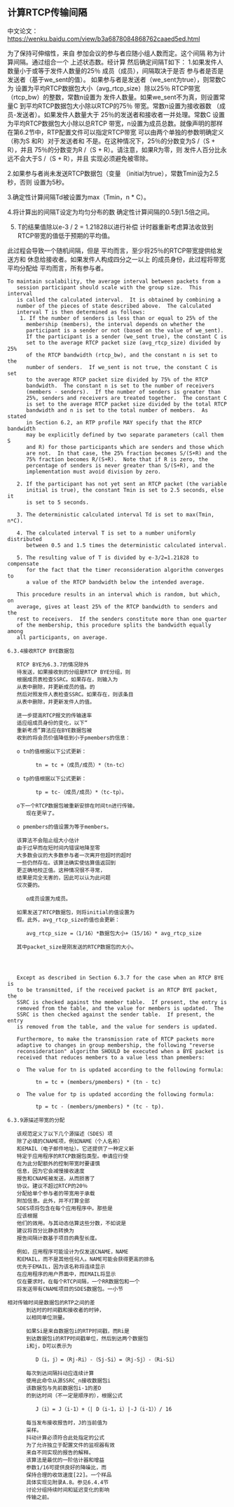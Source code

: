 ## 计算RTCP传输间隔

中文论文：https://wenku.baidu.com/view/b3a6878084868762caaed5ed.html

为了保持可伸缩性，来自
   参加会议的参与者应随小组人数而定。这个间隔
   称为计算间隔。通过组合一个
   上述状态数。经计算
   然后确定间隔T如下：
1.如果发件人数量小于或等于发件人数量的25％
      成员（成员），间隔取决于是否
      参与者是否是发送者（基于we_sent的值）。
      如果参与者是发送者（we_sent为true），则常数C为
      设置为平均RTCP数据包大小（avg_rtcp_size）除以25％
      RTCP带宽（rtcp_bw）的整数，常数n设置为
      发件人数量。如果we_sent不为真，则设置常量C
      到平均RTCP数据包大小除以RTCP的75％
      带宽。常数n设置为接收器数
      （成员-发送者）。如果发件人数量大于
      25％的发送者和接收者一并处理。常数C
      设置为平均RTCP数据包大小除以总RTCP
      带宽，n设置为成员总数。就像声明的那样
      在第6.2节中，RTP配置文件可以指定RTCP带宽
      可以由两个单独的参数明确定义（称为S
      和R）对于发送者和
      不是。在这种情况下，25％的分数变为S /（S + R），并且
      75％的分数变为R /（S + R）。请注意，如果R为零，则
      发件人百分比永远不会大于S /（S + R），并且
      实现必须避免被零除。

   2.如果参与者尚未发送RTCP数据包（变量
      （initial为true），常数Tmin设为2.5秒，否则
      设置为5秒。

   3.确定性计算间隔Td被设置为max（Tmin，n * C）。

   4.将计算出的间隔T设定为均匀分布的数
      确定性计算间隔的0.5到1.5倍之间。

   5. T的结果值除以e-3 / 2 = 1.21828以进行补偿
      计时器重新考虑算法收敛到
      RTCP带宽的值低于预期的平均值。

   此过程会导致一个随机间隔，但是
   平均而言，至少将25％的RTCP带宽提供给发送方和
   休息给接收者。如果发件人构成四分之一以上
   的成员身份，此过程将带宽平均分配给
   平均而言，所有参与者。

```
To maintain scalability, the average interval between packets from a
   session participant should scale with the group size.  This interval
   is called the calculated interval.  It is obtained by combining a
   number of the pieces of state described above.  The calculated
   interval T is then determined as follows:
    1. If the number of senders is less than or equal to 25% of the
      membership (members), the interval depends on whether the
      participant is a sender or not (based on the value of we_sent).
      If the participant is a sender (we_sent true), the constant C is
      set to the average RTCP packet size (avg_rtcp_size) divided by 25%
      of the RTCP bandwidth (rtcp_bw), and the constant n is set to the
      number of senders.  If we_sent is not true, the constant C is set
      to the average RTCP packet size divided by 75% of the RTCP
      bandwidth.  The constant n is set to the number of receivers
      (members - senders).  If the number of senders is greater than
      25%, senders and receivers are treated together.  The constant C
      is set to the average RTCP packet size divided by the total RTCP
      bandwidth and n is set to the total number of members.  As stated
      in Section 6.2, an RTP profile MAY specify that the RTCP bandwidth
      may be explicitly defined by two separate parameters (call them S
      and R) for those participants which are senders and those which
      are not.  In that case, the 25% fraction becomes S/(S+R) and the
      75% fraction becomes R/(S+R).  Note that if R is zero, the
      percentage of senders is never greater than S/(S+R), and the
      implementation must avoid division by zero.

   2. If the participant has not yet sent an RTCP packet (the variable
      initial is true), the constant Tmin is set to 2.5 seconds, else it
      is set to 5 seconds.

   3. The deterministic calculated interval Td is set to max(Tmin, n*C).

   4. The calculated interval T is set to a number uniformly distributed
      between 0.5 and 1.5 times the deterministic calculated interval.

   5. The resulting value of T is divided by e-3/2=1.21828 to compensate
      for the fact that the timer reconsideration algorithm converges to
      a value of the RTCP bandwidth below the intended average.

   This procedure results in an interval which is random, but which, on
   average, gives at least 25% of the RTCP bandwidth to senders and the
   rest to receivers.  If the senders constitute more than one quarter
   of the membership, this procedure splits the bandwidth equally among
   all participants, on average.
```



```
6.3.4接收RTCP BYE数据包

   RTCP BYE为6.3.7的情况除外
   待发送，如果接收到的分组是RTCP BYE分组，则
   根据成员表检查SSRC。如果存在，则输入为
   从表中删除，并更新成员的值。的
   然后对照发件人表检查SSRC。如果存在，则该条目
   从表中删除，并更新发件人的值。

   进一步提高RTCP报文的传输速率
   适应组成员身份的变化，以下“
   重新考虑”算法应在BYE数据包被
   收到的将会员价值降低到小于pmembers的信息：

   o tn的值根据以下公式更新：

         tn = tc +（成员/成员）*（tn-tc）

   o tp的值根据以下公式更新：

         tp = tc-（成员/成员）*（tc-tp）。
   
   o下一个RTCP数据包被重新安排在时间tn进行传输，
      现在更早了。

   o pmembers的值设置为等于members。

   该算法不会阻止组大小估计
   由于过早而在短时间内错误地降至零
   大多数会议的大多数参与者一次离开但超时的超时
   一些仍然存在。该算法确实使估算值返回到
   更正确地校正值。这种情况很不寻常，
   结果是完全无害的，因此可以认为此问题
   仅次要的。
         
      o成员设置为成员。

   如果发送了RTCP数据包，则将initial的值设置为
   假。此外，avg_rtcp_size的值也会更新：

      avg_rtcp_size =（1/16）*数据包大小+（15/16）* avg_rtcp_size

   其中packet_size是刚发送的RTCP数据包的大小。
   
   
   
         
   Except as described in Section 6.3.7 for the case when an RTCP BYE is
   to be transmitted, if the received packet is an RTCP BYE packet, the
   SSRC is checked against the member table.  If present, the entry is
   removed from the table, and the value for members is updated.  The
   SSRC is then checked against the sender table.  If present, the entry
   is removed from the table, and the value for senders is updated.

   Furthermore, to make the transmission rate of RTCP packets more
   adaptive to changes in group membership, the following "reverse
   reconsideration" algorithm SHOULD be executed when a BYE packet is
   received that reduces members to a value less than pmembers:

   o  The value for tn is updated according to the following formula:

         tn = tc + (members/pmembers) * (tn - tc)

   o  The value for tp is updated according the following formula:

         tp = tc - (members/pmembers) * (tc - tp).

```





```
6.3.9源描述带宽的分配

   该规范定义了以下几个源描述（SDES）项
   除了必填的CNAME项，例如NAME（个人名称）
   和EMAIL（电子邮件地址）。它还提供了一种定义新
   特定于应用程序的RTCP数据包类型。申请应行使
   在为此分配额外的控制带宽时要谨慎
   信息，因为它会减慢接收速度
   报告和CNAME被发送，从而损害了
   协议。建议不超过RTCP的20％
   分配给单个参与者的带宽用于承载
   附加信息。此外，并不打算全部
   SDES项将包含在每个应用程序中。那些是
   应该根据
   他们的效用。与其动态估算这些分数，不如说是
   建议将百分比静态转换为
   报告间隔计数基于项目的典型长度。

   例如，应用程序可能设计为仅发送CNAME，NAME
   和EMAIL，而不是其他任何人。NAME可能会获得更高的排名
   优先于EMAIL，因为该名称将连续显示
   在应用程序的用户界面中，而EMAIL将显示
   仅在要求时。在每个RTCP间隔，一个RR数据包和一个
   将发送带有CNAME项目的SDES数据包。一小节
```

```
相对传输时间是数据包的RTP之间的差
      到达时的时间戳和接收者的时钟，
      以相同单位测量。

      如果Si是来自数据包i的RTP时间戳，而Ri是
      到达数据包i的RTP时间戳单位，然后到达两个数据包
      i和j，D可以表示为

         D（i，j）=（Rj-Ri）-（Sj-Si）=（Rj-Sj）-（Ri-Si）

      每次到达间隔抖动应连续计算
      使用此命令从源SSRC_n接收数据包i
      该数据包与先前数据包i-1的差D
      的到达时间（不一定是顺序的），根据公式

         J（i）= J（i-1）+（| D（i-1，i）|-J（i-1））/ 16

      每当发布接收报告时，J的当前值为
      采样。
      抖动计算必须符合此处指定的公式
      为了允许独立于配置文件的监视器有效
      来自不同实现的报告的解释。
      该算法是最优的一阶估计器和增益
      参数1/16可提供良好的降噪比，而
      保持合理的收敛速度[22]。一个样品
      具体实现见附录A.8。参见6.4.4节
      讨论分组持续时间和延迟变化的影响
      传输之前。
```
